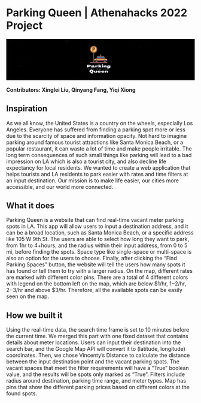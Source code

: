 # Parking Queen | Athenahacks 2022 Project 
![foxdemo](https://github.com/xingleiliu/Parking-Queen/blob/main/log_regtangular.png)

**Contributors: Xinglei Liu, Qinyang Fang, Yiqi Xiong**

## Inspiration

As we all know, the United States is a country on the wheels, especially Los Angeles. Everyone has suffered from finding a parking spot more or less due to the scarcity of space and information opacity. Not hard to imagine parking around famous tourist attractions like Santa Monica Beach, or a popular restaurant, it can waste a lot of time and make people irritable. The long term consequences of such small things like parking will lead to a bad impression on LA which is also a tourist city, and also decline life expectancy for local residents. We wanted to create a web application that helps tourists and LA residents to park easier with rates and time filters at an input destination. Our mission is to make life easier, our cities more accessible, and our world more connected.
 
## What it does
Parking Queen is a website that can find real-time vacant meter parking spots in LA. This app will allow users to input a destination address, and it can be a broad location, such as Santa Monica Beach, or a specific address like 105 W 9th St. The users are able to select how long they want to park, from 1hr to 4+hours, and the radius within their input address, from 0 to 5 mi, before finding the spots. Space type like single-space or multi-space is also an option for the users to choose. Finally, after clicking the “Find Parking Spaces” button, the website will tell the users how many spots it has found or tell them to try with a larger radius. On the map, different rates are marked with different color pins. There are a total of 4 different colors with legend on the bottom left on the map, which are below $1/hr, $1-$2/hr, $2-$3/hr and above $3/hr. Therefore, all the available spots can be easily seen on the map.

## How we built it
Using the real-time data, the search time frame is set to 10 minutes before the current time. We merged this part with one fixed dataset that contains details about meter locations. Users can input their destination into the search bar, and the Google Map API will convert it to (latitude, longitude) coordinates. Then, we chose Vincenty’s Distance to calculate the distance between the input destination point and the vacant parking spots. The vacant spaces that meet the filter requirements will have a “True” boolean value, and the results will be spots only marked as “True”. Filters include radius around destination, parking time range, and meter types. Map has pins that show the different parking prices based on different colors at the found spots.
